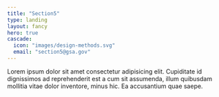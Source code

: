 ```yaml
---
title: "Section5"
type: landing
layout: fancy
hero: true
cascade:
  icon: "images/design-methods.svg"
  email: "section5@gsa.gov"
---
```


Lorem ipsum dolor sit amet consectetur adipisicing elit. Cupiditate id dignissimos ad reprehenderit est a cum sit assumenda, illum quibusdam mollitia vitae dolor inventore, minus hic. Ea accusantium quae saepe.
